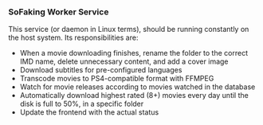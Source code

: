 ### SoFaking Worker Service
This service (or daemon in Linux terms), should be running constantly on the host system. Its responsibilities are:
- When a movie downloading finishes, rename the folder to the correct IMD name, delete unnecessary content, and add a cover image
- Download subtitles for pre-configured languages
- Transcode movies to PS4-compatible format with FFMPEG
- Watch for movie releases according to movies watched in the database
- Automatically download highest rated (8+) movies every day until the disk is full to 50%, in a specific folder
- Update the frontend with the actual status